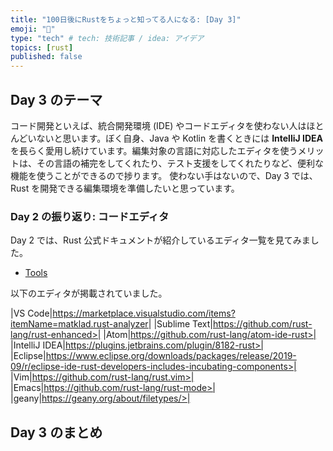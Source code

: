 ```yaml
---
title: "100日後にRustをちょっと知ってる人になる: [Day 3]"
emoji: "🦀"
type: "tech" # tech: 技術記事 / idea: アイデア
topics: [rust]
published: false
---
```


## Day 3 のテーマ

コード開発といえば、統合開発環境 (IDE) やコードエディタを使わない人はほとんどいないと思います。ぼく自身、Java や Kotlin を書くときには **IntelliJ IDEA** を長らく愛用し続けています。編集対象の言語に対応したエディタを使うメリットは、その言語の補完をしてくれたり、テスト支援をしてくれたりなど、便利な機能を使うことができるので捗ります。
使わない手はないので、Day 3 では、Rust を開発できる編集環境を準備したいと思っています。

### Day 2 の振り返り: コードエディタ

Day 2 では、Rust 公式ドキュメントが紹介しているエディタ一覧を見てみました。

- [Tools](https://www.rust-lang.org/tools)

以下のエディタが掲載されていました。

|VS Code|<https://marketplace.visualstudio.com/items?itemName=matklad.rust-analyzer>|
|Sublime Text|https://github.com/rust-lang/rust-enhanced>|
|Atom|https://github.com/rust-lang/atom-ide-rust>|
|IntelliJ IDEA|https://plugins.jetbrains.com/plugin/8182-rust>|
|Eclipse|https://www.eclipse.org/downloads/packages/release/2019-09/r/eclipse-ide-rust-developers-includes-incubating-components>|
|Vim|https://github.com/rust-lang/rust.vim>|
|Emacs|https://github.com/rust-lang/rust-mode>|
|geany|https://geany.org/about/filetypes/>|

## Day 3 のまとめ